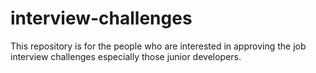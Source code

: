 # interview-challenges
This repository is for the people who are interested in approving the job interview challenges especially those junior developers.
